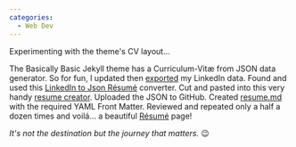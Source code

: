 ```yaml
---
categories:
  - Web Dev
---
```

Experimenting with the theme's CV layout...

The Basically Basic Jekyll theme has a Curriculum-Vitæ from JSON data generator. 
So for fun, I updated then [exported](https://www.linkedin.com/psettings/member-data) my LinkedIn data. Found and used this [LinkedIn to Json Résumé](https://jmperezperez.com/linkedin-to-json-resume) converter. Cut and pasted into this very handy [resume creator](http://registry.jsonresume.org). Uploaded the JSON to GitHub. Created [resume.md](https://github.com/keithehenry/keithehenry.github.io/blob/master/resume.md) with the required YAML Front Matter. Reviewed and repeated only a half a dozen times and voilá... a beautiful [Résumé](/resume.html) page!

*It's not the destination but the journey that matters.* :wink:
